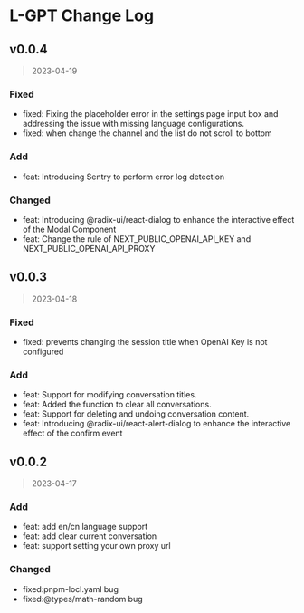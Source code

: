 # L-GPT Change Log

## v0.0.4

> 2023-04-19

### Fixed

- fixed: Fixing the placeholder error in the settings page input box and addressing the issue with missing language configurations.
- fixed: when change the channel and the list do not scroll to bottom

### Add

- feat: Introducing Sentry to perform error log detection

### Changed

- feat: Introducing @radix-ui/react-dialog to enhance the interactive effect of the Modal Component
- feat: Change the rule of NEXT_PUBLIC_OPENAI_API_KEY and NEXT_PUBLIC_OPENAI_API_PROXY

## v0.0.3

> 2023-04-18

### Fixed

- fixed: prevents changing the session title when OpenAI Key is not configured

### Add

- feat: Support for modifying conversation titles.
- feat: Added the function to clear all conversations.
- feat: Support for deleting and undoing conversation content.
- feat: Introducing @radix-ui/react-alert-dialog to enhance the interactive effect of the confirm event

## v0.0.2

> 2023-04-17

### Add

- feat: add en/cn language support
- feat: add clear current conversation
- feat: support setting your own proxy url

### Changed

- fixed:pnpm-locl.yaml bug
- fixed:@types/math-random bug
